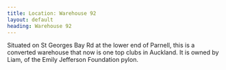 ```yaml
---
title: Location: Warehouse 92
layout: default
heading: Warehouse 92
---
```

Situated on St Georges Bay Rd at the lower end of Parnell, this is a converted warehouse that now is one top clubs in Auckland. It is owned by Liam, of the Emily Jefferson Foundation pylon.

